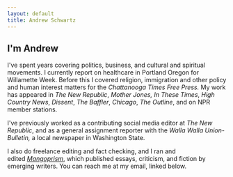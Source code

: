 ```yaml
---
layout: default
title: Andrew Schwartz
---
```



## I'm Andrew

I've spent years covering politics, business, and cultural and spiritual movements. I currently report on healthcare in Portland Oregon for Willamette Week. Before this I covered religion, immigration and other policy and human interest matters for the *Chattanooga Times Free Press.* My work has appeared in *The New Republic*, *Mother Jones,* *In These Times*, *High Country News*, *Dissent*, *The Baffler*, *Chicago*, *The Outline*, and on NPR member stations.

I've previously worked as a contributing social media editor at *The New Republic*, and as a general assignment reporter with the *Walla Walla Union-Bulletin,* a local newspaper in Washington State.

I also do freelance editing and fact checking, and I ran and edited *[Mangoprism](https://mangoprism.com/)*, which published essays, criticism, and fiction by emerging writers. You can reach me at my email, linked below.
